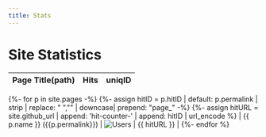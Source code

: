```yaml
---
title: Stats
---
```


# Site Statistics


|Page Title(path) | Hits | uniqID |
|:----------|:-------|:-----|
{%- for p in site.pages -%}
 {%- assign hitID =  p.hitID | default: p.permalink | strip | replace: " ","" | downcase| prepend: "page_"  -%}
 {%- assign hitURL = site.github_url | append: 'hit-counter-' | append: hitID | url_encode %}
| {{ p.name }} ({{p.permalink}}) |  <img src="https://hitcounter.pythonanywhere.com/nocount/tag.svg?url={{ hitURL}}" alt="Users"> | {{ hitURL }} |
{%- endfor %}

